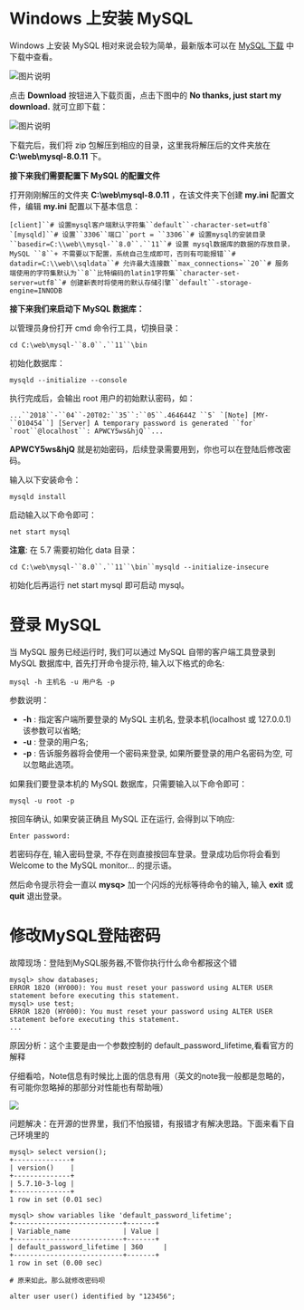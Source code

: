 # Windows 上安装 MySQL

Windows 上安装 MySQL 相对来说会较为简单，最新版本可以在 [MySQL 下载](http://dev.mysql.com/downloads/mysql) 中下载中查看。

![图片说明](https://uploadfiles.nowcoder.com/images/20191011/334190970_1570776156000_6466136D1077A4900F42C47E312D4188)

点击 **Download** 按钮进入下载页面，点击下图中的 **No thanks, just start my download.** 就可立即下载：

![图片说明](https://uploadfiles.nowcoder.com/images/20191011/334190970_1570776164052_48B5E330CE1ABB26B5756AD0ADE1DD24)

下载完后，我们将 zip 包解压到相应的目录，这里我将解压后的文件夹放在 **C:\web\mysql-8.0.11** 下。

**接下来我们需要配置下 MySQL 的配置文件**

打开刚刚解压的文件夹 **C:\web\mysql-8.0.11** ，在该文件夹下创建 **my.ini** 配置文件，编辑 **my.ini** 配置以下基本信息：

```
[client]``# 设置mysql客户端默认字符集``default``-character-set=utf8` `[mysqld]``# 设置``3306``端口``port = ``3306``# 设置mysql的安装目录``basedir=C:\\web\\mysql-``8.0``.``11``# 设置 mysql数据库的数据的存放目录，MySQL ``8``+ 不需要以下配置，系统自己生成即可，否则有可能报错``# datadir=C:\\web\\sqldata``# 允许最大连接数``max_connections=``20``# 服务端使用的字符集默认为``8``比特编码的latin1字符集``character-set-server=utf8``# 创建新表时将使用的默认存储引擎``default``-storage-engine=INNODB
```

**接下来我们来启动下 MySQL 数据库：**

以管理员身份打开 cmd 命令行工具，切换目录：

```
cd C:\web\mysql-``8.0``.``11``\bin
```

初始化数据库：

```
mysqld --initialize --console
```

执行完成后，会输出 root 用户的初始默认密码，如：

```
...``2018``-``04``-20T02:``35``:``05``.464644Z ``5` `[Note] [MY-``010454``] [Server] A temporary password is generated ``for` `root``@localhost``: APWCY5ws&hjQ``...
```

**APWCY5ws&hjQ** 就是初始密码，后续登录需要用到，你也可以在登陆后修改密码。

输入以下安装命令：

```
mysqld install
```

启动输入以下命令即可：

```
net start mysql
```

**注意**: 在 5.7 需要初始化 data 目录：

```
cd C:\web\mysql-``8.0``.``11``\bin``mysqld --initialize-insecure
```

初始化后再运行 net start mysql 即可启动 mysql。

# 登录 MySQL

当 MySQL 服务已经运行时, 我们可以通过 MySQL 自带的客户端工具登录到 MySQL 数据库中, 首先打开命令提示符, 输入以下格式的命名:

```shell
mysql -h 主机名 -u 用户名 -p
```

参数说明：

- **-h** : 指定客户端所要登录的 MySQL 主机名, 登录本机(localhost 或 127.0.0.1)该参数可以省略;
- **-u** : 登录的用户名;
- **-p** : 告诉服务器将会使用一个密码来登录, 如果所要登录的用户名密码为空, 可以忽略此选项。

如果我们要登录本机的 MySQL 数据库，只需要输入以下命令即可：

```
mysql -u root -p
```

按回车确认, 如果安装正确且 MySQL 正在运行, 会得到以下响应:

```
Enter password:
```

若密码存在, 输入密码登录, 不存在则直接按回车登录。登录成功后你将会看到 Welcome to the MySQL monitor... 的提示语。

然后命令提示符会一直以 **mysq>** 加一个闪烁的光标等待命令的输入, 输入 **exit** 或 **quit** 退出登录。

# 修改MySQL登陆密码

故障现场：登陆到MySQL服务器,不管你执行什么命令都报这个错

```shell
mysql> show databases;
ERROR 1820 (HY000): You must reset your password using ALTER USER statement before executing this statement.
mysql> use test;
ERROR 1820 (HY000): You must reset your password using ALTER USER statement before executing this statement.
...
```

原因分析：这个主要是由一个参数控制的 default_password_lifetime,看看官方的解释

仔细看哈，Note信息有时候比上面的信息有用（英文的note我一般都是忽略的，有可能你忽略掉的那部分对性能也有帮助哦）

![](https://img-blog.csdn.net/20170324093931578?watermark/2/text/aHR0cDovL2Jsb2cuY3Nkbi5uZXQvaGo3amF5/font/5a6L5L2T/fontsize/400/fill/I0JBQkFCMA==/dissolve/70/gravity/Center)

问题解决：在开源的世界里，我们不怕报错，有报错才有解决思路。下面来看下自己环境里的

```shell
mysql> select version();
+--------------+
| version()    |
+--------------+
| 5.7.10-3-log |
+--------------+
1 row in set (0.01 sec)

mysql> show variables like 'default_password_lifetime';
+---------------------------+-------+
| Variable_name             | Value |
+---------------------------+-------+
| default_password_lifetime | 360     |
+---------------------------+-------+
1 row in set (0.00 sec)

# 原来如此。那么就修改密码呗

alter user user() identified by "123456";
```

